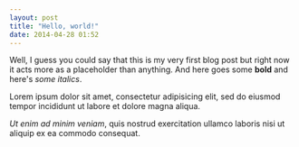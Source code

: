 ```yaml
---
layout: post
title: "Hello, world!"
date: 2014-04-28 01:52
---
```


Well, I guess you could say that this is my very first blog post but right now it acts more as a placeholder than anything. And here goes some <strong>bold</strong> and here's <em>some italics</em>.

Lorem ipsum dolor sit amet, consectetur adipisicing elit, sed do eiusmod tempor incididunt ut labore et dolore magna aliqua.

<em>Ut enim ad minim veniam</em>, quis nostrud exercitation ullamco laboris nisi ut aliquip ex ea commodo consequat.

